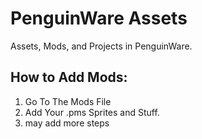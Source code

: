 # PenguinWare Assets
Assets, Mods, and Projects in PenguinWare.
## How to Add Mods:
1. Go To The Mods File
2. Add Your .pms Sprites and Stuff.
3. may add more steps
